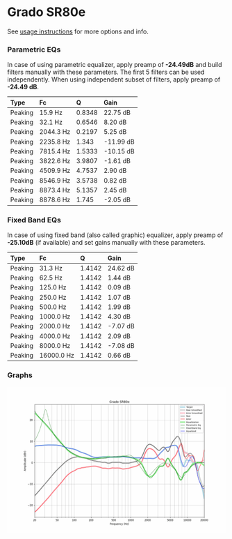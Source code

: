 # Grado SR80e
See [usage instructions](https://github.com/jaakkopasanen/AutoEq#usage) for more options and info.

### Parametric EQs
In case of using parametric equalizer, apply preamp of **-24.49dB** and build filters manually
with these parameters. The first 5 filters can be used independently.
When using independent subset of filters, apply preamp of **-24.49 dB**.

| Type    | Fc        |      Q | Gain      |
|:--------|:----------|:-------|:----------|
| Peaking | 15.9 Hz   | 0.8348 | 22.75 dB  |
| Peaking | 32.1 Hz   | 0.6546 | 8.20 dB   |
| Peaking | 2044.3 Hz | 0.2197 | 5.25 dB   |
| Peaking | 2235.8 Hz | 1.343  | -11.99 dB |
| Peaking | 7815.4 Hz | 1.5333 | -10.15 dB |
| Peaking | 3822.6 Hz | 3.9807 | -1.61 dB  |
| Peaking | 4509.9 Hz | 4.7537 | 2.90 dB   |
| Peaking | 8546.9 Hz | 3.5738 | 0.82 dB   |
| Peaking | 8873.4 Hz | 5.1357 | 2.45 dB   |
| Peaking | 8878.6 Hz | 1.745  | -2.05 dB  |

### Fixed Band EQs
In case of using fixed band (also called graphic) equalizer, apply preamp of **-25.10dB**
(if available) and set gains manually with these parameters.

| Type    | Fc         |      Q | Gain     |
|:--------|:-----------|:-------|:---------|
| Peaking | 31.3 Hz    | 1.4142 | 24.62 dB |
| Peaking | 62.5 Hz    | 1.4142 | 1.44 dB  |
| Peaking | 125.0 Hz   | 1.4142 | 0.09 dB  |
| Peaking | 250.0 Hz   | 1.4142 | 1.07 dB  |
| Peaking | 500.0 Hz   | 1.4142 | 1.99 dB  |
| Peaking | 1000.0 Hz  | 1.4142 | 4.30 dB  |
| Peaking | 2000.0 Hz  | 1.4142 | -7.07 dB |
| Peaking | 4000.0 Hz  | 1.4142 | 2.09 dB  |
| Peaking | 8000.0 Hz  | 1.4142 | -7.08 dB |
| Peaking | 16000.0 Hz | 1.4142 | 0.66 dB  |

### Graphs
![](./Grado%20SR80e.png)